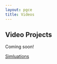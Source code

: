 ```yaml
---
layout: pgce
title: Videos
---
```

## Video Projects

Coming soon!

<div class="button-container">
  <a href="{{ '/pgce/sims' | relative_url }}" class="about-me-button">Simluations</a>
</div>